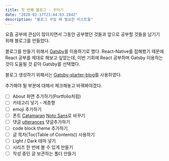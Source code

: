 ```yaml
---
title: 첫 번째 블로그 - 꾸미기
date: "2020-02-17T23:44:03.284Z"
description: "블로그 꾸밀 때 필요한 리스트들"
---
```


요즘 공부에 관심이 많아지면서 그동안 공부했던 것들과 앞으로 공부할 것들을 남기기 위해 블로그를 만들었다.

블로그를 만들기 위해서 [Gatsby](https://www.gatsbyjs.org/)를 이용하기로 했다.
React-Native를 접해봤기 때문에 React 공부를 제대로 해보고 싶었는데, 이번 기회에 React 공부하며 Gatsby 이용하는 것이 도움될 것 같아 Gatsby를 선택했다.

블로그 생성하기 위해서는 [Gatsby-starter-blog](https://www.gatsbyjs.org/starters/gatsbyjs/gatsby-starter-blog/)를 사용하였다.

추가해야 될 부분에 대해서 체크해놓고 바꿔봐야겠다.

* [ ] About 화면 추가하기(Portfolio처럼)
* [ ] 카테고리 넣기 - 계층형
* [ ] emoji 추가하기
* [ ] 폰트 [Catamaran](https://fonts.google.com/specimen/Catamaran) [Noto Sans](https://fonts.google.com/specimen/Noto+Sans+KR)로 바꾸기
* [ ] 댓글 [utterances](https://github.com/utterance/utterances) 댓글추가하기
* [ ] code block theme 추가하기
* [ ] 글 목차(Toc(Table of Contents)) 사용하기
* [ ] Light / Dark 테마 넣기
* [ ] 시리즈 한 번에 볼 수 있게 만들기
* [ ] 작성 중인 글 보관하는 폴더 만들기
